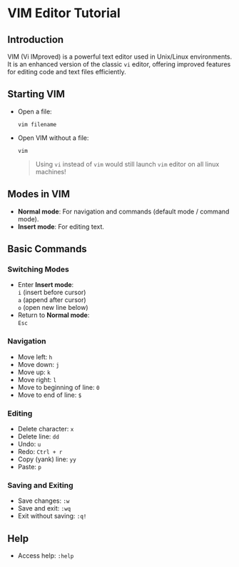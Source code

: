 # VIM Editor Tutorial

## Introduction

VIM (Vi IMproved) is a powerful text editor used in Unix/Linux environments. It is an enhanced version of the classic `vi` editor, offering improved features for editing code and text files efficiently.

## Starting VIM

- Open a file:  
    ```
    vim filename
    ```
- Open VIM without a file:  
    ```
    vim
    ```

    > Using `vi` instead of `vim` would still launch `vim` editor on all linux machines!

## Modes in VIM

- **Normal mode**: For navigation and commands (default mode / command mode).
- **Insert mode**: For editing text.

## Basic Commands

### Switching Modes

- Enter **Insert mode**:  
    `i` (insert before cursor)  
    `a` (append after cursor)  
    `o` (open new line below)
- Return to **Normal mode**:  
    `Esc`

### Navigation

- Move left: `h`
- Move down: `j`
- Move up: `k`
- Move right: `l`
- Move to beginning of line: `0`
- Move to end of line: `$`

### Editing

- Delete character: `x`
- Delete line: `dd`
- Undo: `u`
- Redo: `Ctrl + r`
- Copy (yank) line: `yy`
- Paste: `p`

### Saving and Exiting

- Save changes: `:w`
- Save and exit: `:wq`
- Exit without saving: `:q!`

## Help

- Access help: `:help`


